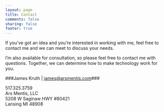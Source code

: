 ```yaml
---
layout: page
title: Contact
comments: false
sharing: false
footer: true
---
```


If you’ve got an idea and you’re interested in working with me, feel free to contact me and we can meet to discuss your needs.

I’m also available for consultation, so please feel free to contact me with questions. Together, we can determine how to make technology work for you.

###James Kruth | james@arsmentis.com###

517.325.3759    
Ars Mentis, LLC    
5208 W Saginaw HWY #80421    
Lansing MI 48908